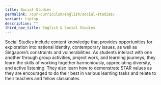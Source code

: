 ```yaml
---
title: Social Studies
permalink: /our-curriculum/english/social-studies/
variant: tiptap
description: ""
third_nav_title: English & Social Studies
---
```

<p>Social Studies include content knowledge that provides opportunities for
exploration into national identity, contemporary issues, as well as Singapore’s
constraints and vulnerabilities. As students interact with one another
through group activities, project work, and learning journeys, they learn
the skills of working together harmoniously, appreciating diversity, and
active listening. They also learn how to demonstrate STAR values as they
are encouraged to do their best in various learning tasks and relate to
their teachers and fellow classmates.</p>